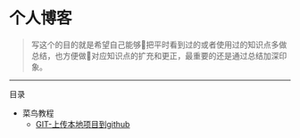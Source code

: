 # 个人博客
> 写这个的目的就是希望自己能够把平时看到过的或者使用过的知识点多做总结，也方便做对应知识点的扩充和更正，最重要的还是通过总结加深印象。
- - -
目录

* 菜鸟教程
    * [GIT-上传本地项目到github](https://github.com/fouber/blog/issues/10)
